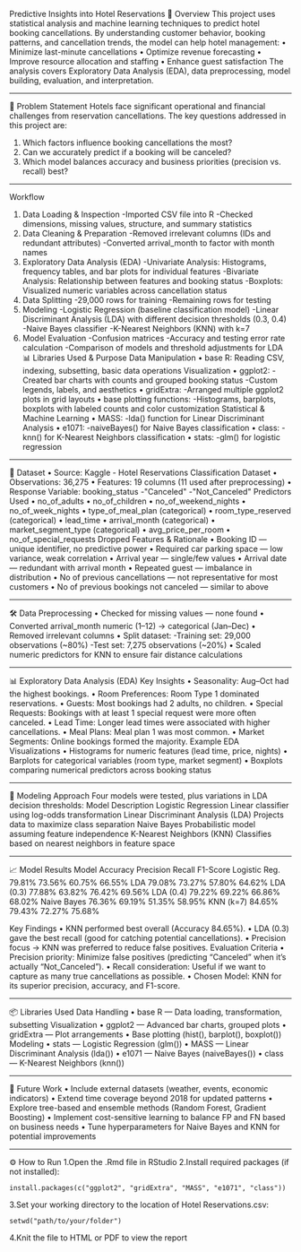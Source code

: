 Predictive Insights into Hotel Reservations
📌 Overview
This project uses statistical analysis and machine learning techniques to predict hotel booking cancellations.
By understanding customer behavior, booking patterns, and cancellation trends, the model can help hotel management:
•	Minimize last-minute cancellations
•	Optimize revenue forecasting
•	Improve resource allocation and staffing
•	Enhance guest satisfaction
The analysis covers Exploratory Data Analysis (EDA), data preprocessing, model building, evaluation, and interpretation.
________________________________________
🎯 Problem Statement
Hotels face significant operational and financial challenges from reservation cancellations.
The key questions addressed in this project are:
1.	Which factors influence booking cancellations the most?
2.	Can we accurately predict if a booking will be canceled?
3.	Which model balances accuracy and business priorities (precision vs. recall) best?
________________________________________
Workflow
1.	Data Loading & Inspection
	-Imported CSV file into R
	-Checked dimensions, missing values, structure, and summary statistics
2.	Data Cleaning & Preparation
	-Removed irrelevant columns (IDs and redundant attributes)
	-Converted arrival_month to factor with month names
3.	Exploratory Data Analysis (EDA)
	-Univariate Analysis: Histograms, frequency tables, and bar plots for individual features
	-Bivariate Analysis: Relationship between features and booking status
	-Boxplots: Visualized numeric variables across cancellation status
4.	Data Splitting
	-29,000 rows for training
	-Remaining rows for testing
5.	Modeling
	-Logistic Regression (baseline classification model)
	-Linear Discriminant Analysis (LDA) with different decision thresholds (0.3, 0.4)
	-Naive Bayes classifier
	-K-Nearest Neighbors (KNN) with k=7
6.	Model Evaluation
	-Confusion matrices
	-Accuracy and testing error rate calculation
	-Comparison of models and threshold adjustments for LDA
📊 Libraries Used & Purpose
Data Manipulation
•	base R: Reading CSV, indexing, subsetting, basic data operations
Visualization
•	ggplot2:
	-Created bar charts with counts and grouped booking status
	-Custom legends, labels, and aesthetics
•	gridExtra:
	-Arranged multiple ggplot2 plots in grid layouts
•	base plotting functions:
	-Histograms, barplots, boxplots with labeled counts and color customization
Statistical & Machine Learning
•	MASS:
	-lda() function for Linear Discriminant Analysis
•	e1071:
	-naiveBayes() for Naive Bayes classification
•	class:
	-knn() for K-Nearest Neighbors classification
•	stats:
	-glm() for logistic regression
________________________________________

📂 Dataset
•	Source: Kaggle - Hotel Reservations Classification Dataset
•	Observations: 36,275
•	Features: 19 columns (11 used after preprocessing)
•	Response Variable: booking_status
	-"Canceled"
	-"Not_Canceled"
Predictors Used
•	no_of_adults
•	no_of_children
•	no_of_weekend_nights
•	no_of_week_nights
•	type_of_meal_plan (categorical)
•	room_type_reserved (categorical)
•	lead_time
•	arrival_month (categorical)
•	market_segment_type (categorical)
•	avg_price_per_room
•	no_of_special_requests
Dropped Features & Rationale
•	Booking ID — unique identifier, no predictive power
•	Required car parking space — low variance, weak correlation
•	Arrival year — single/few values
•	Arrival date — redundant with arrival month
•	Repeated guest — imbalance in distribution
•	No of previous cancellations — not representative for most customers
•	No of previous bookings not canceled — similar to above
________________________________________
🛠 Data Preprocessing
•	Checked for missing values — none found
•	Converted arrival_month numeric (1–12) → categorical (Jan–Dec)
•	Removed irrelevant columns
•	Split dataset:
	-Training set: 29,000 observations (~80%)
	-Test set: 7,275 observations (~20%)
•	Scaled numeric predictors for KNN to ensure fair distance calculations
________________________________________
📊 Exploratory Data Analysis (EDA)
Key Insights
•	Seasonality: Aug–Oct had the highest bookings.
•	Room Preferences: Room Type 1 dominated reservations.
•	Guests: Most bookings had 2 adults, no children.
•	Special Requests: Bookings with at least 1 special request were more often canceled.
•	Lead Time: Longer lead times were associated with higher cancellations.
•	Meal Plans: Meal plan 1 was most common.
•	Market Segments: Online bookings formed the majority.
Example EDA Visualizations
•	Histograms for numeric features (lead time, price, nights)
•	Barplots for categorical variables (room type, market segment)
•	Boxplots comparing numerical predictors across booking status
________________________________________
🤖 Modeling Approach
Four models were tested, plus variations in LDA decision thresholds:
Model	                                   Description
Logistic Regression	                       Linear classifier using log-odds transformation
Linear Discriminant Analysis (LDA)	       Projects data to maximize class separation
Naive Bayes	                               Probabilistic model assuming feature independence
K-Nearest Neighbors (KNN)	               Classifies based on nearest neighbors in feature space

________________________________________
📈 Model Results
Model	       Accuracy	Precision	Recall	F1-Score
Logistic Reg.	79.81%	73.56%	    60.75%	66.55%
LDA	            79.08%	73.27%	    57.80%	64.62%
LDA (0.3)	    77.88%	63.82%	    76.42%	69.56%
LDA (0.4)	    79.22%	69.22%	    66.86%	68.02%
Naive Bayes	    76.36%	69.19%	    51.35%	58.95%
KNN (k=7)	    84.65%	79.43%	    72.27%	75.68%

Key Findings
•	KNN performed best overall (Accuracy 84.65%).
•	LDA (0.3) gave the best recall (good for catching potential cancellations).
•	Precision focus → KNN was preferred to reduce false positives.
Evaluation Criteria
•	Precision priority: Minimize false positives (predicting “Canceled” when it’s actually “Not_Canceled”).
•	Recall consideration: Useful if we want to capture as many true cancellations as possible.
•	Chosen Model: KNN for its superior precision, accuracy, and F1-score.
________________________________________
📦 Libraries Used
Data Handling
•	base R — Data loading, transformation, subsetting
Visualization
•	ggplot2 — Advanced bar charts, grouped plots
•	gridExtra — Plot arrangements
•	Base plotting (hist(), barplot(), boxplot())
Modeling
•	stats — Logistic Regression (glm())
•	MASS — Linear Discriminant Analysis (lda())
•	e1071 — Naive Bayes (naiveBayes())
•	class — K-Nearest Neighbors (knn())

________________________________________
🚀 Future Work
•	Include external datasets (weather, events, economic indicators)
•	Extend time coverage beyond 2018 for updated patterns
•	Explore tree-based and ensemble methods (Random Forest, Gradient Boosting)
•	Implement cost-sensitive learning to balance FP and FN based on business needs
•	Tune hyperparameters for Naive Bayes and KNN for potential improvements

________________________________________
⚙️ How to Run
1.Open the .Rmd file in RStudio
2.Install required packages (if not installed):
```{r}
install.packages(c("ggplot2", "gridExtra", "MASS", "e1071", "class"))
```
3.Set your working directory to the location of Hotel Reservations.csv:
```{r}
setwd("path/to/your/folder")
```
4.Knit the file to HTML or PDF to view the report


